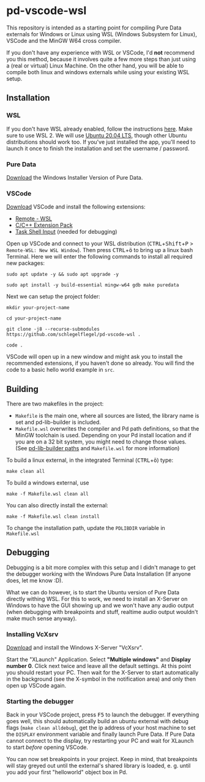 # pd-vscode-wsl
This repository is intended as a starting point for compiling Pure Data externals for Windows or Linux using WSL (Windows Subsystem for Linux), VSCode and the MinGW W64 cross compiler.

If you don't have any experience with WSL or VSCode, I'd **not** recommend you this method, because it involves quite a few more steps than just using a (real or virtual) Linux Machine. On the other hand, you will be able to compile both linux and windows externals while using your existing WSL setup.

## Installation
### WSL
If you don't have WSL already enabled, follow the instructions [here](https://docs.microsoft.com/de-de/windows/wsl/install-win10). Make sure to use WSL 2. We will use [Ubuntu 20.04 LTS](https://www.microsoft.com/en-us/p/ubuntu-2004-lts/9n6svws3rx71), though other Ubuntu distributions should work too. If you've just installed the app, you'll need to launch it once to finish the installation and set the username / password.

### Pure Data
[Download](https://puredata.info/downloads/pure-data) the Windows Installer Version of Pure Data.

### VSCode
[Download](https://code.visualstudio.com/download) VSCode and install the following extensions:
- [Remote - WSL](https://marketplace.visualstudio.com/items?itemName=ms-vscode-remote.remote-wsl)
- [C/C++ Extension Pack](https://marketplace.visualstudio.com/items?itemName=ms-vscode.cpptools-extension-pack)
- [Task Shell Input](https://marketplace.visualstudio.com/items?itemName=augustocdias.tasks-shell-input) (needed for debugging)

Open up VSCode and connect to your WSL distribution (<kbd>CTRL</kbd>+<kbd>Shift</kbd>+<kbd>P</kbd> > `Remote-WSL: New WSL Window`). Then press <kbd>CTRL</kbd>+<kbd>ö</kbd> to bring up a linux bash Terminal. Here we will enter the following commands to install all required new packages:
```
sudo apt update -y && sudo apt upgrade -y

sudo apt install -y build-essential mingw-w64 gdb make puredata
```

Next we can setup the project folder:
```
mkdir your-project-name

cd your-project-name

git clone -j8 --recurse-submodules https://github.com/schlegelflegel/pd-vscode-wsl .

code .
```

VSCode will open up in a new window and might ask you to install the recommended extensions, if you haven't done so already. You will find the code to a basic hello world example in `src`.

## Building
There are two makefiles in the project:
- `Makefile` is the main one, where all sources are listed, the library name is set and pd-lib-builder is included.
- `Makefile.wsl` overwrites the compiler and Pd path definitions, so that the MinGW toolchain is used. Depending on your Pd install location and if you are on a 32 bit system, you might need to change those values. (See [pd-lib-builder paths](https://github.com/pure-data/pd-lib-builder#paths) and `Makefile.wsl` for more information)

To build a linux external, in the integrated Terminal (<kbd>CTRL</kbd>+<kbd>ö</kbd>) type:
```
make clean all
```

To build a windows external, use
```
make -f Makefile.wsl clean all
```

You can also directly install the external:
```
make -f Makefile.wsl clean install
```
To change the installation path, update the `PDLIBDIR` variable in `Makefile.wsl`

## Debugging
Debugging is a bit more complex with this setup and I didn't manage to get the debugger working with the Windows Pure Data Installation (If anyone does, let me know :D).

What we can do however, is to start the Ubuntu version of Pure Data directly withing WSL. For this to work, we need to install an X-Server on Windows to have the GUI showing up and we won't have any audio output (when debugging with breakpoints and stuff, realtime audio output wouldn't make much sense anyway).

### Installing VcXsrv
[Download](https://uni-tuebingen.de/fakultaeten/wirtschafts-und-sozialwissenschaftliche-fakultaet/faecher/fachbereich-wirtschaftswissenschaft/wirtschaftswissenschaft/fb-wiwi/einrichtungen-wirtschaftswissenschaft/wiwi-it/services/services/computing-asp/tools/x-server/vcxsrv/) and install the Windows X-Server "VcXsrv".

Start the "XLaunch" Application. Select **"Multiple windows"** and **Display number 0**. Click next twice and leave all the default settings. At this point you should restart your PC. Then wait for the X-Server to start automatically in the background (see the X-symbol in the notification area) and only then open up VSCode again.

### Starting the debugger
Back in your VSCode project, press <kbd>F5</kbd> to launch the debugger. If everything goes well, this should automatically build an ubuntu external with debug flags (`make clean alldebug`), get the ip address of your host machine to set the `DISPLAY` environment variable and finally launch Pure Data. If Pure Data cannot connect to the display, try restarting your PC and wait for XLaunch to start *before* opening VSCode.

You can now set breakpoints in your project. Keep in mind, that breakpoints will stay greyed out until the external's shared library is loaded, e. g. until you add your first "helloworld" object box in Pd.
